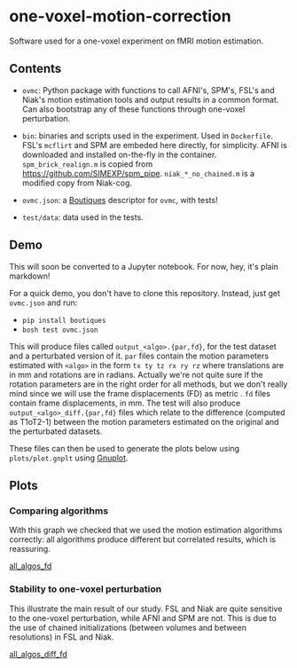 # one-voxel-motion-correction

Software used for a one-voxel experiment on fMRI motion estimation.


## Contents

* `ovmc`: Python package with functions to call AFNI's, SPM's, FSL's and
  Niak's motion estimation tools and output results in a common format. Can
  also bootstrap any of these functions through one-voxel perturbation.

* `bin`: binaries and scripts used in the experiment. Used in `Dockerfile`.
  FSL's `mcflirt` and SPM are embeded here directly, for simplicity. AFNI is
  downloaded and installed on-the-fly in the container. `spm_brick_realign.m` is
  copied from https://github.com/SIMEXP/spm_pipe. `niak_*_no_chained.m` is a modified
  copy from Niak-cog.

* `ovmc.json`: a [Boutiques](http://boutiques.github.io) descriptor for `ovmc`,
  with tests!

* `test/data`: data used in the tests.

## Demo

This will soon be converted to a Jupyter notebook. For now, hey, it's 
plain markdown!

For a quick demo, you don't have to clone this repository. Instead, just
get `ovmc.json` and run:
* `pip install boutiques`
* `bosh test ovmc.json`

This will produce files called `output_<algo>.{par,fd}`, for the test 
dataset and a perturbated version of it. `par` files contain the motion 
parameters estimated with `<algo>` in the form `tx ty tz rx ry rz` 
where translations are in mm and rotations are in radians. Actually we're not
quite sure if the rotation parameters are in the right order for all methods, but
we don't really mind since we will use the frame displacements (FD) as metric
. `fd` files 
contain frame displacements, in mm. The test will also produce 
`output_<algo>_diff.{par,fd}` files which relate to the difference 
(computed as T1oT2-1) between the motion parameters estimated on the 
original and the perturbated datasets. 

These files can then be used to generate the plots below using `plots/plot.gnplt`
using [Gnuplot](http://gnuplot.info).

## Plots

### Comparing algorithms

With this graph we checked that we used the motion estimation algorithms 
correctly: all algorithms produce different but correlated results,
which is reassuring.

[all_algos_fd](https://github.com/big-data-lab-team/one-voxel-motion-correction/raw/master/plots/all_algos_fd.png)

### Stability to one-voxel perturbation

This illustrate the main result of our study. FSL and Niak are quite 
sensitive to the one-voxel perturbation, while AFNI and SPM are not.
This is due to the use of chained initializations (between volumes and 
between resolutions) in FSL and Niak.

[all_algos_diff_fd](https://github.com/big-data-lab-team/one-voxel-motion-correction/raw/master/plots/all_algos_diff.png)
